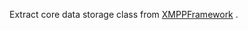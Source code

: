 Extract core data storage class from [XMPPFramework](https://github.com/robbiehanson/XMPPFramework) .